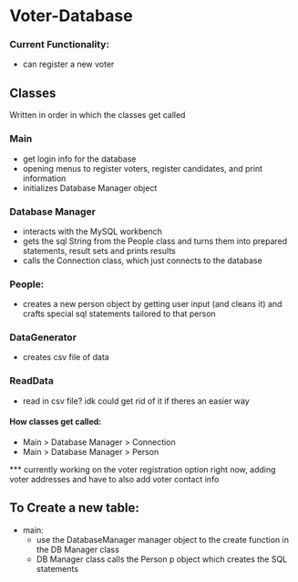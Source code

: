 # Voter-Database

### Current Functionality:
- can register a new voter

## Classes
Written in order in which the classes get called

### Main
- get login info for the database
- opening menus to register voters, register candidates, and print information
- initializes Database Manager object

### Database Manager
- interacts with the MySQL workbench 
- gets the sql String from the People class and turns them into prepared statements, result sets and prints results
- calls the Connection class, which just connects to the database

### People:
- creates a new person object by getting user input (and cleans it) and crafts special sql statements tailored to that person

### DataGenerator
- creates csv file of data

### ReadData
- read in csv file? idk could get rid of it if theres an easier way

#### How classes get called:
- Main > Database Manager > Connection
- Main > Database Manager > Person


*** currently working on the voter registration option right now, adding voter addresses and have to also add voter contact info

## To Create a new table:
- main:
  - use the DatabaseManager manager object to the create function in the DB Manager class
   - DB Manager class calls the Person p object which creates the SQL statements
